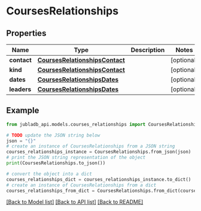# CoursesRelationships


## Properties

Name | Type | Description | Notes
------------ | ------------- | ------------- | -------------
**contact** | [**CoursesRelationshipsContact**](CoursesRelationshipsContact.md) |  | [optional] 
**kind** | [**CoursesRelationshipsContact**](CoursesRelationshipsContact.md) |  | [optional] 
**dates** | [**CoursesRelationshipsDates**](CoursesRelationshipsDates.md) |  | [optional] 
**leaders** | [**CoursesRelationshipsDates**](CoursesRelationshipsDates.md) |  | [optional] 

## Example

```python
from jubladb_api.models.courses_relationships import CoursesRelationships

# TODO update the JSON string below
json = "{}"
# create an instance of CoursesRelationships from a JSON string
courses_relationships_instance = CoursesRelationships.from_json(json)
# print the JSON string representation of the object
print(CoursesRelationships.to_json())

# convert the object into a dict
courses_relationships_dict = courses_relationships_instance.to_dict()
# create an instance of CoursesRelationships from a dict
courses_relationships_from_dict = CoursesRelationships.from_dict(courses_relationships_dict)
```
[[Back to Model list]](../README.md#documentation-for-models) [[Back to API list]](../README.md#documentation-for-api-endpoints) [[Back to README]](../README.md)


